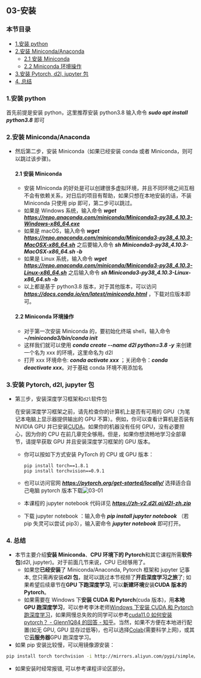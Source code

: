 ## 03-安装

### 本节目录

- [1.安装 python](#1安装python)
- [2.安装 Miniconda/Anaconda](#2安装minicondaanaconda)
  - [2.1 安装 Miniconda](#21-安装miniconda)
  - [2.2 Miniconda 环境操作](#22-miniconda环境操作)
- [3.安装 Pytorch, d2l, jupyter 包](#3安装pytorch-d2l-jupyter包)
- [4. 总结](#4-总结)

### 1.安装 python

首先前提是安装 python，这里推荐安装 python3.8 输入命令 **_sudo apt install python3.8_** 即可

### 2.安装 Miniconda/Anaconda

- 然后第二步，安装 Miniconda（如果已经安装 conda 或者 Miniconda，则可以跳过该步骤)。

  #### 2.1 安装 Miniconda

  - 安装 MIniconda 的好处是可以创建很多虚拟环境，并且不同环境之间互相不会有依赖关系，对日后的项目有帮助，如果只想在本地安装的话，不装 Miniconda 只使用 pip 即可，第二步可以跳过。
  - 如果是 Windows 系统，输入命令 **_wget https://repo.anaconda.com/miniconda/Miniconda3-py38_4.10.3-Windows-x86_64.exe_**
  - 如果是 macOS，输入命令 **_wget https://repo.anaconda.com/miniconda/Miniconda3-py38_4.10.3-MacOSX-x86_64.sh_** 之后要输入命令 **_sh Miniconda3-py38_4.10.3-MacOSX-x86_64.sh -b_**
  - 如果是 Linux 系统，输入命令 **_wget https://repo.anaconda.com/miniconda/Miniconda3-py38_4.10.3-Linux-x86_64.sh_** 之后输入命令 **_sh Miniconda3-py38_4.10.3-Linux-x86_64.sh -b_**
  - 以上都是基于 python3.8 版本，对于其他版本，可以访问 ***https://docs.conda.io/en/latest/miniconda.html*** ，下载对应版本即可。

  #### 2.2 Miniconda 环境操作

  - 对于第一次安装 Miniconda 的，要初始化终端 shell，输入命令 **_~/miniconda3/bin/conda init_**
  - 这样我们就可以使用 **_conda create --name d2l python=3.8 -y_** 来创建一个名为 xxx 的环境，这里命名为 d2l
  - 打开 xxx 环境命令: **_conda activate xxx_** ；关闭命令：**_conda deactivate xxx_**。对于基础 conda 环境不用添加名

### 3.安装 Pytorch, d2l, jupyter 包

- 第三步，安装深度学习框架和`d2l`软件包

  在安装深度学习框架之前，请先检查你的计算机上是否有可用的 GPU（为笔记本电脑上显示器提供输出的 GPU 不算）。例如，你可以查看计算机是否装有 NVIDIA GPU 并已安装[CUDA](https://developer.nvidia.com/cuda-downloads)。如果你的机器没有任何 GPU，没有必要担心，因为你的 CPU 在前几章完全够用。但是，如果你想流畅地学习全部章节，请提早获取 GPU 并且安装深度学习框架的 GPU 版本。

  - 你可以按如下方式安装 PyTorch 的 CPU 或 GPU 版本：

    ```
    pip install torch==1.8.1
    pip install torchvision==0.9.1
    ```

  - 也可以访问官网 ***https://pytorch.org/get-started/locally/*** 选择适合自己电脑 pytorch 版本下载![03-01](https://assets.ng-tech.icu/book/DeepLearning-MuLi-Notes/imgs/02/03-01.png)

  - 本课程的 jupyter notebook 代码详见 ***https://zh-v2.d2l.ai/d2l-zh.zip***

  - 下载 jupyter notebook ：输入命令 **_pip install jupyter notebook_** （若 pip 失灵可以尝试 pip3），输入密命令 **_jupyter notebook_** 即可打开。

### 4. 总结

- 本节主要介绍**安装 Miniconda**、**CPU 环境下的 Pytorch**和其它课程所需**软件包**(d2l, jupyter)。对于前面几节来说，CPU 已经够用了。
  - 如果您**已经安装**了 Miniconda/Anaconda, Pytorch 框架和 jupyter 记事本, 您只需再安装**d2l 包**，就可以跳过本节视频了**开启深度学习之旅**了; 如果希望后续章节在**GPU 下跑深度学习**, 可以**新建环境**安装**CUDA 版本的 Pytorch**。
  - 如果需要在 Windows 下**安装 CUDA 和 Pytorch**(cuda 版本)，用**本地 GPU 跑深度学习**，可以参考李沐老师[Windows 下安装 CUDA 和 Pytorch 跑深度学习](https://www.zhihu.com/zvideo/1363284223420436480)，如果网慢总失败的同学可以参考[cuda11.0 如何安装 pytorch？ - Glenn1Q84 的回答 - 知乎](https://www.zhihu.com/question/425647129/answer/2278290137)。当然，如果不方便在本地进行配置(如无 GPU, GPU 显存过低等)，也可以选择[Colab](https://colab.research.google.com/)(需要科学上网)，或其它**云服务器**GPU 跑深度学习。
- 如果 pip 安装比较慢，可以用镜像源安装：

```bash
pip install torch torchvision -i http://mirrors.aliyun.com/pypi/simple/  --trusted-host mirrors.aliyun.com
```

- 如果安装时经常报错, 可以参考课程评论区部分。
